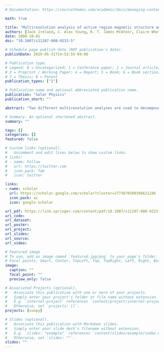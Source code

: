 ```yaml
---
# Documentation: https://sourcethemes.com/academic/docs/managing-content/

math: true

title: "Multiresolution analysis of active region magnetic structure and its correlation with the mount wilson classification and flaring activity"
authors: [Jack Ireland, C. Alex Young, R. T. James McAteer, Claire Whelan, rjh, Peter T. Gallagher,]
date: 2008-10-01
doi: "10.1007/s11207-008-9233-5"

# Schedule page publish date (NOT publication's date).
publishDate: 2019-05-31T14:53:55-04:00

# Publication type.
# Legend: 0 = Uncategorized; 1 = Conference paper; 2 = Journal article;
# 3 = Preprint / Working Paper; 4 = Report; 5 = Book; 6 = Book section;
# 7 = Thesis; 8 = Patent
publication_types: ["2"]

# Publication name and optional abbreviated publication name.
publication: "Solar Physics"
publication_short: ""

abstract: "Two different multiresolution analyses are used to decompose the structure of active-region magnetic flux into concentrations of different size scales. Lines separating these opposite polarity regions of flux at each size scale are found. These lines are used as a mask on a map of the magnetic field gradient to sample the local gradient between opposite polarity regions of given scale sizes. It is shown that the maximum, average, and standard deviation of the magnetic flux gradient for α, β, βγ, and βγδ active-regions increase in the order listed, and that the order is maintained over all length scales. Since magnetic flux gradient is strongly linked to active-region activity, such as flares, this study demonstrates that, on average, the Mt. Wilson classification encodes the notion of activity over all length scales in the active-region, and not just those length scales at which the strongest flux gradients are found. Further, it is also shown that the average gradients in the field, and the average length-scale at which they occur, also increase in the same order. Finally, there are significant differences in the gradient distribution, between flaring and non-flaring active regions, which are maintained over all length scales. It is also shown that the average gradient content of active-regions that have large flares (GOES class “M” and above) is larger than that for active regions containing flares of all flare sizes; this difference is also maintained at all length scales. All of the reported results are independent of the multiresolution transform used. The implications for the Mt. Wilson classification of active-regions in relation to the multiresolution gradient content and flaring activity are discussed."

# Summary. An optional shortened abstract.
summary: ""

tags: []
categories: []
featured: false

# Custom links (optional).
#   Uncomment and edit lines below to show custom links.
# links:
# - name: Follow
#   url: https://twitter.com
#   icon_pack: fab
#   icon: twitter

links:
- name: scholar
  url: https://scholar.google.com/scholar?cluster=2773676500396621246
  icon_pack: ai
  icon: google-scholar

url_pdf: https://link.springer.com/content/pdf/10.1007/s11207-008-9233-5.pdf
url_code:
url_dataset:
url_poster:
url_project:
url_slides:
url_source:
url_video:

# Featured image
# To use, add an image named `featured.jpg/png` to your page's folder. 
# Focal points: Smart, Center, TopLeft, Top, TopRight, Left, Right, BottomLeft, Bottom, BottomRight.
image:
  caption: ""
  focal_point: ""
  preview_only: false

# Associated Projects (optional).
#   Associate this publication with one or more of your projects.
#   Simply enter your project's folder or file name without extension.
#   E.g. `internal-project` references `content/project/internal-project/index.md`.
#   Otherwise, set `projects: []`.
projects: [sunpy]

# Slides (optional).
#   Associate this publication with Markdown slides.
#   Simply enter your slide deck's filename without extension.
#   E.g. `slides: "example"` references `content/slides/example/index.md`.
#   Otherwise, set `slides: ""`.
slides: ""
---
```


